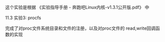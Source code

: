 这个实验是根据
《实验指导手册 - 奔跑吧Linux内核-v1.3.1公开版.pdf》
中

11.3 实验3: procfs

完成了对proc文件系统目录和文件的注册，以及对proc文件的
read,write回调函数的实现
